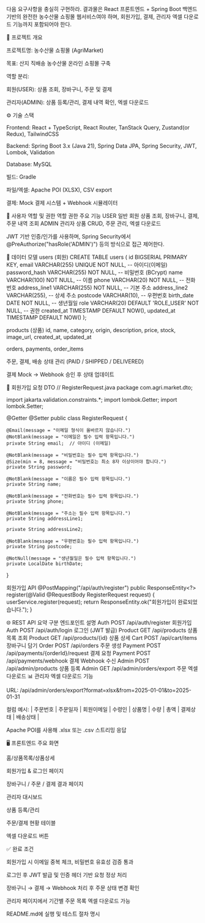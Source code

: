 다음 요구사항을 충실히 구현하라.
결과물은 React 프론트엔드 + Spring Boot 백엔드 기반의 완전한 농수산물 쇼핑몰 웹서비스여야 하며,
회원가입, 결제, 관리자 엑셀 다운로드 기능까지 포함되어야 한다.

🥕 프로젝트 개요

프로젝트명: 농수산물 쇼핑몰 (AgriMarket)

목표: 산지 직배송 농수산물 온라인 쇼핑몰 구축

역할 분리:

회원(USER): 상품 조회, 장바구니, 주문 및 결제

관리자(ADMIN): 상품 등록/관리, 결제 내역 확인, 엑셀 다운로드

⚙️ 기술 스택

Frontend: React + TypeScript, React Router, TanStack Query, Zustand(or Redux), TailwindCSS

Backend: Spring Boot 3.x (Java 21), Spring Data JPA, Spring Security, JWT, Lombok, Validation

Database: MySQL

빌드: Gradle

파일/엑셀: Apache POI (XLSX), CSV export

결제: Mock 결제 시스템 + Webhook 시뮬레이터

👥 사용자 역할 및 권한
역할	권한	주요 기능
USER	일반 회원	상품 조회, 장바구니, 결제, 주문 내역 조회
ADMIN	관리자	상품 CRUD, 주문 관리, 엑셀 다운로드

JWT 기반 인증/인가를 사용하며,
Spring Security에서 @PreAuthorize("hasRole('ADMIN')") 등의 방식으로 접근 제어한다.

🧱 데이터 모델
users (회원)
CREATE TABLE users (
id BIGSERIAL PRIMARY KEY,
email VARCHAR(255) UNIQUE NOT NULL,             -- 아이디(이메일)
password_hash VARCHAR(255) NOT NULL,            -- 비밀번호 (BCrypt)
name VARCHAR(100) NOT NULL,                     -- 이름
phone VARCHAR(20) NOT NULL,                     -- 전화번호
address_line1 VARCHAR(255) NOT NULL,            -- 기본 주소
address_line2 VARCHAR(255),                     -- 상세 주소
postcode VARCHAR(10),                           -- 우편번호
birth_date DATE NOT NULL,                       -- 생년월일
role VARCHAR(20) DEFAULT 'ROLE_USER' NOT NULL,  -- 권한
created_at TIMESTAMP DEFAULT NOW(),
updated_at TIMESTAMP DEFAULT NOW()
);

products (상품)
id, name, category, origin, description, price, stock, image_url, created_at, updated_at

orders, payments, order_items

주문, 결제, 배송 상태 관리 (PAID / SHIPPED / DELIVERED)

결제 Mock → Webhook 승인 후 상태 업데이트

🧾 회원가입 요청 DTO
// RegisterRequest.java
package com.agri.market.dto;

import jakarta.validation.constraints.*;
import lombok.Getter;
import lombok.Setter;

@Getter
@Setter
public class RegisterRequest {

    @Email(message = "이메일 형식이 올바르지 않습니다.")
    @NotBlank(message = "이메일은 필수 입력 항목입니다.")
    private String email;  // 아이디 (이메일)

    @NotBlank(message = "비밀번호는 필수 입력 항목입니다.")
    @Size(min = 8, message = "비밀번호는 최소 8자 이상이어야 합니다.")
    private String password;

    @NotBlank(message = "이름은 필수 입력 항목입니다.")
    private String name;

    @NotBlank(message = "전화번호는 필수 입력 항목입니다.")
    private String phone;

    @NotBlank(message = "주소는 필수 입력 항목입니다.")
    private String addressLine1;

    private String addressLine2;

    @NotBlank(message = "우편번호는 필수 입력 항목입니다.")
    private String postcode;

    @NotNull(message = "생년월일은 필수 입력 항목입니다.")
    private LocalDate birthDate;
}

회원가입 API
@PostMapping("/api/auth/register")
public ResponseEntity<?> register(@Valid @RequestBody RegisterRequest request) {
userService.register(request);
return ResponseEntity.ok("회원가입이 완료되었습니다.");
}

🌐 REST API 요약
구분	엔드포인트	설명
Auth	POST /api/auth/register	회원가입
Auth	POST /api/auth/login	로그인 (JWT 발급)
Product	GET /api/products	상품 목록 조회
Product	GET /api/products/{id}	상품 상세
Cart	POST /api/cart/items	장바구니 담기
Order	POST /api/orders	주문 생성
Payment	POST /api/payments/{orderId}/request	결제 요청
Payment	POST /api/payments/webhook	결제 Webhook 수신
Admin	POST /api/admin/products	상품 등록
Admin	GET /api/admin/orders/export	주문 엑셀 다운로드
📊 관리자 엑셀 다운로드 기능

URL: /api/admin/orders/export?format=xlsx&from=2025-01-01&to=2025-01-31

컬럼 예시:
| 주문번호 | 주문일자 | 회원이메일 | 수령인 | 상품명 | 수량 | 총액 | 결제상태 | 배송상태 |

Apache POI를 사용해 .xlsx 또는 .csv 스트리밍 응답

🖥️ 프론트엔드 주요 화면

홈/상품목록/상품상세

회원가입 & 로그인 페이지

장바구니 / 주문 / 결제 결과 페이지

관리자 대시보드

상품 등록/관리

주문/결제 현황 테이블

엑셀 다운로드 버튼



✅ 완료 조건

회원가입 시 이메일 중복 체크, 비밀번호 유효성 검증 통과

로그인 후 JWT 발급 및 인증 헤더 기반 요청 정상 처리

장바구니 → 결제 → Webhook 처리 후 주문 상태 변경 확인

관리자 페이지에서 기간별 주문 목록 엑셀 다운로드 가능

README.md에 실행 및 테스트 절차 명시
